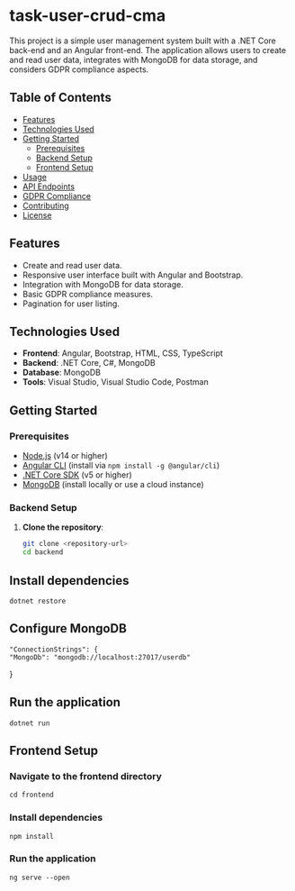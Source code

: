 # task-user-crud-cma

This project is a simple user management system built with a .NET Core back-end and an Angular front-end. The application allows users to create and read user data, integrates with MongoDB for data storage, and considers GDPR compliance aspects.

## Table of Contents

- [Features](#features)
- [Technologies Used](#technologies-used)
- [Getting Started](#getting-started)
  - [Prerequisites](#prerequisites)
  - [Backend Setup](#backend-setup)
  - [Frontend Setup](#frontend-setup)
- [Usage](#usage)
- [API Endpoints](#api-endpoints)
- [GDPR Compliance](#gdpr-compliance)
- [Contributing](#contributing)
- [License](#license)

## Features

- Create and read user data.
- Responsive user interface built with Angular and Bootstrap.
- Integration with MongoDB for data storage.
- Basic GDPR compliance measures.
- Pagination for user listing.

## Technologies Used

- **Frontend**: Angular, Bootstrap, HTML, CSS, TypeScript
- **Backend**: .NET Core, C#, MongoDB
- **Database**: MongoDB
- **Tools**: Visual Studio, Visual Studio Code, Postman

## Getting Started

### Prerequisites

- [Node.js](https://nodejs.org/) (v14 or higher)
- [Angular CLI](https://angular.io/cli) (install via `npm install -g @angular/cli`)
- [.NET Core SDK](https://dotnet.microsoft.com/download) (v5 or higher)
- [MongoDB](https://www.mongodb.com/) (install locally or use a cloud instance)

### Backend Setup

1. **Clone the repository**:
   ```bash
   git clone <repository-url>
   cd backend
   
   
## Install dependencies
    dotnet restore


## Configure MongoDB
	"ConnectionStrings": {
    "MongoDb": "mongodb://localhost:27017/userdb"
}

## Run the application
	dotnet run


## Frontend Setup

### Navigate to the frontend directory
	cd frontend

### Install dependencies
	npm install

### Run the application
	ng serve --open

